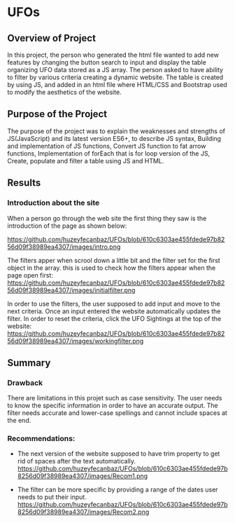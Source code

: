 # UFOs
## Overview of Project
In this project, the person who generated the html file wanted to add new features by changing the button search to input and display the table organizing UFO data stored as a JS array. The person asked to have ability to filter by various criteria creating a dynamic website. The table is created by using JS, and added in an html file where HTML/CSS and Bootstrap used to modify the aesthetics of the website.

## Purpose of the Project
The purpose of the project was to explain the weaknesses and strengths of JS(JavaScript) and its latest version ES6+, to describe JS syntax, Building and implementation of JS functions, Convert JS function to fat arrow functions, Implementation of forEach that is for loop version of the JS, Create, populate and filter a table using JS and HTML.

## Results
### Introduction about the site
When a person go through the web site the first thing they saw is the introduction of the page as shown below:

https://github.com/huzeyfecanbaz/UFOs/blob/610c6303ae455fdede97b8256d09f38989ea4307/images/intro.png



The filters apper when scrool down a little bit and the filter set for the first object in the array. this is used to check how the filters appear when the page open first:
https://github.com/huzeyfecanbaz/UFOs/blob/610c6303ae455fdede97b8256d09f38989ea4307/images/initialfilter.png



In order to use the filters, the user supposed to add input and move to the next criteria. Once an input entered the website automatically updates the filter. In order to reset the criteria, click the UFO Sightings at the top of the website:
https://github.com/huzeyfecanbaz/UFOs/blob/610c6303ae455fdede97b8256d09f38989ea4307/images/workingfilter.png

## Summary
### Drawback
There are limitations in this projet such as case sensitivity. The user needs to know the specific information in order to have an accurate output. The filter needs accurate and lower-case spellings and cannot include spaces at the end. 

### Recommendations:
- The next version of the website supposed to have trim property to get rid of spaces after the text automatically.
https://github.com/huzeyfecanbaz/UFOs/blob/610c6303ae455fdede97b8256d09f38989ea4307/images/Recom1.png

- The filter can be more specific by providing a range of the dates user needs to put their input.
https://github.com/huzeyfecanbaz/UFOs/blob/610c6303ae455fdede97b8256d09f38989ea4307/images/Recom2.png
